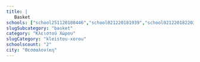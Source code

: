 ```yaml
---
title: |
   Basket
schools: ["school251120180446","school021220181939","school021220182203","school171120180139","school021220181603","school021220180808"]
slugSubcategory: "basket"
category: "Κλειστού Χώρου"
slugCategory: "kleistou-xorou"
schoolscount: "2"
city: "Θεσσαλονίκη"
---
```


